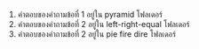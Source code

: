1. คำตอบของคำถามข้อที่ 1 อยู่ใน pyramid โฟลเดอร์
2. คำตอบของคำถามข้อที่ 2 อยู่ใน left-right-equal โฟลเดอร์
3. คำตอบของคำถามข้อที่ 2 อยู่ใน pie fire dire  โฟลเดอร์
